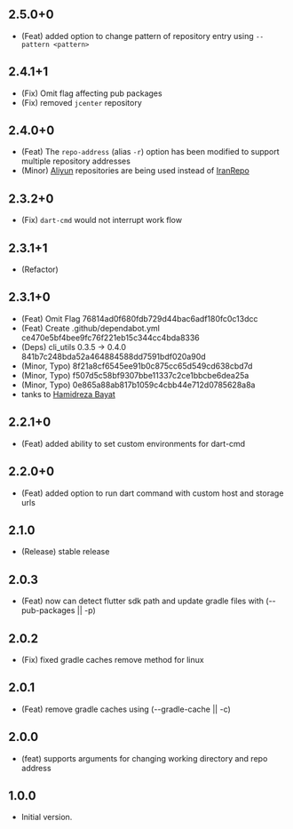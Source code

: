 ## 2.5.0+0

- (Feat) added option to change pattern of repository entry using `--pattern <pattern>`

## 2.4.1+1

- (Fix) Omit flag affecting pub packages
- (Fix) removed `jcenter` repository

## 2.4.0+0

- (Feat) The `repo-address` (alias `-r`) option has been modified to support multiple repository addresses
- (Minor) [Aliyun](https://developer.aliyun.com/) repositories are being used instead of [IranRepo](https://iranrepo.ir/)

## 2.3.2+0

- (Fix) `dart-cmd` would not interrupt work flow

## 2.3.1+1

- (Refactor)

## 2.3.1+0

- (Feat) Omit Flag 76814ad0f680fdb729d44bac6adf180fc0c13dcc
- (Feat) Create .github/dependabot.yml ce470e5bf4bee9fc76f221eb15c344cc4bda8336
- (Deps) cli_utils 0.3.5 -> 0.4.0 841b7c248bda52a464884588dd7591bdf020a90d
- (Minor, Typo) 8f21a8cf6545ee91b0c875cc65d549cd638cbd7d
- (Minor, Typo) f507d5c58bf9307bbe11337c2ce1bbcbe6dea25a
- (Minor, Typo) 0e865a88ab817b1059c4cbb44e712d0785628a8a
- tanks to [Hamidreza Bayat](https://github.com/HrBDev)

## 2.2.1+0

- (Feat) added ability to set custom environments for dart-cmd

## 2.2.0+0

- (Feat) added option to run dart command with custom host and storage urls

## 2.1.0

- (Release) stable release

## 2.0.3

- (Feat) now can detect flutter sdk path
and update gradle files with (--pub-packages || -p)

## 2.0.2

- (Fix) fixed gradle caches remove method for linux

## 2.0.1

- (Feat) remove gradle caches using (--gradle-cache || -c)

## 2.0.0

- (feat) supports arguments for changing working directory and repo address

## 1.0.0

- Initial version.
